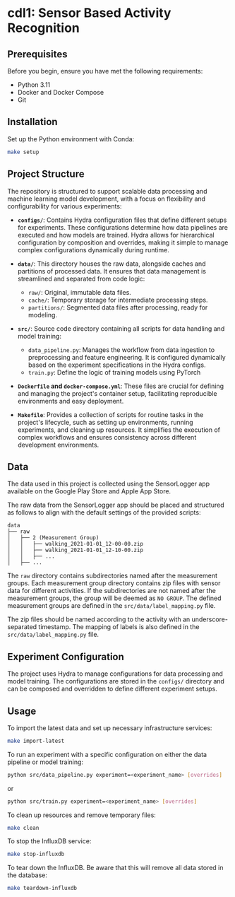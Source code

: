 # cdl1: Sensor Based Activity Recognition

## Prerequisites

Before you begin, ensure you have met the following requirements:

* Python 3.11
* Docker and Docker Compose
* Git

## Installation

Set up the Python environment with Conda:

```bash
make setup
```

## Project Structure

The repository is structured to support scalable data processing and machine learning model development, with a focus on
flexibility and configurability for various experiments:

- **`configs/`**: Contains Hydra configuration files that define different setups for experiments. These configurations
  determine how data pipelines are executed and how models are trained. Hydra allows for hierarchical configuration by
  composition and overrides, making it simple to manage complex configurations dynamically during runtime.

- **`data/`**: This directory houses the raw data, alongside caches and partitions of processed data. It ensures that
  data management is streamlined and separated from code logic:
    - `raw/`: Original, immutable data files.
    - `cache/`: Temporary storage for intermediate processing steps.
    - `partitions/`: Segmented data files after processing, ready for modeling.

- **`src/`**: Source code directory containing all scripts for data handling and model training:
    - `data_pipeline.py`: Manages the workflow from data ingestion to preprocessing and feature engineering. It is
      configured dynamically based on the experiment specifications in the Hydra configs.
    - `train.py`: Define the logic of training models using PyTorch

- **`Dockerfile` and `docker-compose.yml`**: These files are crucial for defining and managing the project's container
  setup, facilitating reproducible environments and easy deployment.

- **`Makefile`**: Provides a collection of scripts for routine tasks in the project's lifecycle, such as setting up
  environments, running experiments, and cleaning up resources. It simplifies the execution of complex workflows and
  ensures consistency across different development environments.

## Data

The data used in this project is collected using the SensorLogger app available on the Google Play Store and Apple App
Store.

The raw data from the SensorLogger app should be placed and structured as follows to align with the default settings of
the provided scripts:

```
data
├── raw
│   ├── 2 (Measurement Group)
│   │   ├── walking_2021-01-01_12-00-00.zip
│   │   ├── walking_2021-01-01_12-10-00.zip
│   │   ├── ...
│   ├── ...
```

The `raw` directory contains subdirectories named after the measurement groups. Each measurement group directory
contains zip files with sensor data for different activities. If the subdirectories are not named after the measurement
groups, the group will be deemed as `NO GROUP`. The defined measurement groups are defined in
the `src/data/label_mapping.py` file.

The zip files should be named according to the activity with an underscore-separated timestamp. The mapping of labels is
also defined in the `src/data/label_mapping.py` file.


## Experiment Configuration

The project uses Hydra to manage configurations for data processing and model training. The configurations are stored in
the `configs/` directory and can be composed and overridden to define different experiment setups.

## Usage

To import the latest data and set up necessary infrastructure services:

```bash
make import-latest
```

To run an experiment with a specific configuration on either the data pipeline or model training:

```bash
python src/data_pipeline.py experiment=<experiment_name> [overrides]
```

or 

```bash
python src/train.py experiment=<experiment_name> [overrides]
```


To clean up resources and remove temporary files:

```bash
make clean
```

To stop the InfluxDB service:

```bash
make stop-influxdb
```

To tear down the InfluxDB. Be aware that this will remove all data stored in the database:

```bash
make teardown-influxdb
```